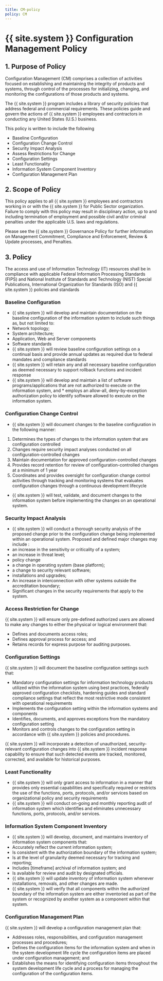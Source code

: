 ```yaml
---
title: CM-policy
policy: CM
---
```

# {{ site.system }} Configuration Management Policy

## 1. Purpose of Policy
Configuration Management (CM) comprises a collection of activities focused on establishing and maintaining the integrity of products and systems, through control of the processes for initializing, changing, and monitoring the configurations of those products and systems.

The {{ site.system }} program includes a library of security policies that address federal and commercial requirements. These policies guide and govern the actions of {{ site.system }} employees and contractors in conducting any United States (U.S.) business.

This policy is written to include the following
* Baseline Configuration
* Configuration Change Control
* Security Impact Analysis
* Assess Restrictions for Change
* Configuration Settings
* Least Functionality
* Information System Component Inventory
* Configuration Management Plan

## 2. Scope of Policy
This policy applies to all {{ site.system }} employees and contractors working in or with the {{ site.system }} for Public Sector organization. Failure to comply with this policy may result in disciplinary action, up to and including termination of employment and possible civil and/or criminal penalties under the applicable U.S. laws and regulations.

Please see the {{ site.system }} Governance Policy for further information on Management Commitment, Compliance and Enforcement, Review & Update processes, and Penalties.

## 3. Policy
The access and use of Information Technology (IT) resources shall be in compliance with applicable Federal Information Processing Standards (FIPS) and National Institute of Standards and Technology (NIST) Special Publications, International Organization for Standards (ISO) and {{ site.system }} policies and standards

### Baseline Configuration
* {{ site.system }} will develop and maintain documentation on the baseline configuration of the information system to include such things as, but not limited to:
 * Network topology;
 * System architecture;
 * Application, Web and Server components
 * Software standards
* {{ site.system }} will review baseline configuration settings on a continual basis and provide annual updates as required due to federal mandates and compliance standards
* {{ site.system }} will retain any and all necessary baseline configuration as deemed necessary to support rollback functions and incident response
* {{ site.system }} will develop and maintain a list of software programs/applications that are not authorized to execute on the information system, and * employs an allow-all, deny-by-exception authorization policy to identify software allowed to execute on the information system.

### Configuration Change Control
* {{ site.system }} will document changes to the baseline configuration in the following manner:
 1. Determines the types of changes to the information system that are configuration controlled
 2. Changes require security impact analyses conducted on all configuration-controlled changes
 3. Maintain documentation for approved configuration-controlled changes
 4. Provides record retention for review of configuration-controlled changes at a minimum of 1 year
 5. Coordinates and provides oversight for configuration change control activities through tracking and monitoring systems that evaluates configuration changes  through a continuous development lifecycle
* {{ site.system }} will test, validate, and document changes to the information system before implementing the changes on an operational system.

### Security Impact Analysis
* {{ site.system }} will conduct a thorough security analysis of the proposed change prior to the configuration change being implemented within an operational system. Proposed and defined major changes may include :
 * an increase in the sensitivity or criticality of a system;
 * an increase in threat level;
 * policy change
 * a change in operating system (base platform);
 * a change to security relevant software;
 * installations and upgrades;
 * An increase in interconnection with other systems outside the accreditation boundary;
 * Significant changes in the security requirements that apply to the system.

### Access Restriction for Change
{{ site.system }} will ensure only pre-defined authorized users are allowed to make any changes to either the physical or logical environment that:
* Defines and documents access roles;
* Defines approval process for access; and
* Retains records for express purpose for auditing purposes.

### Configuration Settings
{{ site.system }} will document the baseline configuration settings such that:
* Mandatory configuration settings for information technology products utilized within the information system using best practices, federally approved configuration checklists,  hardening guides and standard compliance settings that reflect the most restrictive mode consistent with operational requirements
* Implements the configuration setting within the information systems and components
* Identifies, documents, and approves exceptions from the mandatory configuration setting
* Monitors and controls changes to the configuration setting in accordance with {{ site.system }} policies and procedures.

{{ site.system }} will incorporate a detection of unauthorized, security-relevant configuration changes into {{ site.system }} incident response capability to ensure that such detected events are tracked, monitored, corrected, and available for historical purposes.

### Least Functionality
*  {{ site.system }} will only grant access to information in a manner that provides only essential capabilities and specifically required  or restricts the use of the functions, ports, protocols, and/or services based on organizational policy and security requirements
* {{ site.system }} will conduct on-going and monthly reporting audit of information system which identifies and eliminates unnecessary functions, ports, protocols, and/or services.

### Information System Component Inventory
* {{ site.system }} will develop, document, and maintains inventory of information system components that:
 * Accurately reflect the current information system;
 * Is consistent with the authorization boundary of the information system;
 * Is at the level of granularity deemed necessary for tracking and reporting;
 * Includes [timeframe] archival of information system; and
 * Is available for review and audit by designated officials.
* {{ site.system }} will update inventory of information system whenever installations, removals, and other changes are made.
* {{ site.system }} will verify that all components within the authorized boundary of the information system are either inventoried as part of the system or recognized by another system as a component within that system.

### Configuration Management Plan
{{ site.system }} will develop a configuration management plan that:
* Addresses roles, responsibilities, and configuration management processes and procedures;
* Defines the configuration items for the information system and when in the system development life cycle the configuration items are placed under configuration management; and
* Establishes the means for identifying configuration items throughout the system development life cycle and a process for managing the configuration of the configuration items.

